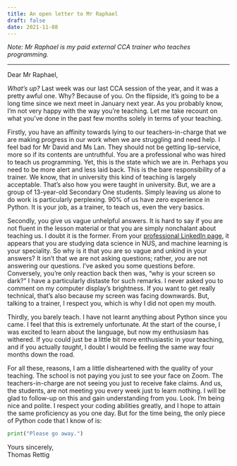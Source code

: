 ```yaml
---
title: An open letter to Mr Raphael
draft: false
date: 2021-11-08
---
```


<style>
	@media (prefers-color-scheme: dark) {
		body{
			background-repeat: no-repeat;
			background-image: radial-gradient(50% 50% at top center,rgba(0,0,0,.66),#0C252F),url(https://res.cloudinary.com/cloudinary-sucks-so-fucking-much/image/upload/q_70/v1636375177/Artificial_Intelligence_Featured_Image_yj6pw8.avif);
		}
	}
</style>

_Note: Mr Raphael is my paid external <span title="Co-curriclar Activity">CCA</span> trainer who teaches programming._

<hr>

<smcp>Dear Mr Raphael,</smcp>

_What’s up?_ Last week was our last <smcp title="Co-curricular Activity">CCA</smcp> session of the year, and it was a pretty awful one. Why? Because of you. On the flipside, it’s going to be a long time since we next meet in January next year. As you probably know, I’m not very happy with the way you’re teaching. Let me take recount on what you’ve done in the past few months solely in terms of your teaching.

Firstly, you have an affinity towards lying to our teachers-in-charge that we are making progress in our work when we are struggling and need help. I feel bad for Mr David and Ms Lan. They should not be getting lip-service, more so if its contents are untruthful. You are a professional who was hired to teach us programming. Yet, this is the state which we are in. Perhaps you need to be more alert and less laid back. This is the bare responsibility of a trainer. We know, that in university this kind of teaching is largely acceptable. That’s also how you were taught in university. But, we are a group of 13-year-old Secondary One students. Simply leaving us alone to do work is particularly perplexing. 90% of us have zero experience in Python. It is your job, as a trainer, to teach us, even the very basics.

Secondly, you give us vague unhelpful answers. It is hard to say if you are not fluent in the lesson material or that you are simply nonchalant about teaching us. I doubt it is the former. From your [professional LinkedIn page](https://www.linkedin.com/in/raphael-roshan-joseph/), it appears that you are studying data science in <smcp title="National University of Singapore">NUS</smcp>, and machine learning is your speciality. So why is it that you are so vague and unkind in your answers? It isn’t that we are not asking questions; rather, _you_ are not answering our questions. I’ve asked you some questions before. Conversely, you’re only reaction back then was, “why is your screen so dark?” I have a particularly distaste for such remarks. I never asked you to comment on my computer display’s brightness. If you want to get really technical, that’s also because my screen was facing downwards. But, talking to a trainer, I respect you, which is why I did not open my mouth.

Thirdly, you barely teach. I have not learnt anything about Python since you came. I feel that this is extremely unfortunate. At the start of the course, I was excited to learn about the language, but now my enthusiasm has withered. If you could just be a little bit more enthusiastic in your teaching, and if you actually _taught_, I doubt I would be feeling the same way four months down the road.

For all these, reasons, I am a little disheartened with the quality of your teaching. The school is not paying you just to see your face on Zoom. The teachers-in-charge are not seeing you just to receive fake claims. And us, the students, are not meeting you every week just to learn nothing. I will be glad to follow-up on this and gain understanding from you. Look. I’m being nice and polite. I respect your coding abilities greatly, and I hope to attain the same proficiency as you one day. But for the time being, the only piece of Python code that I know of is:

```python
print("Please go away.")
```

<smcp>Yours sincerely,</smcp><br>Thomas Rettig

